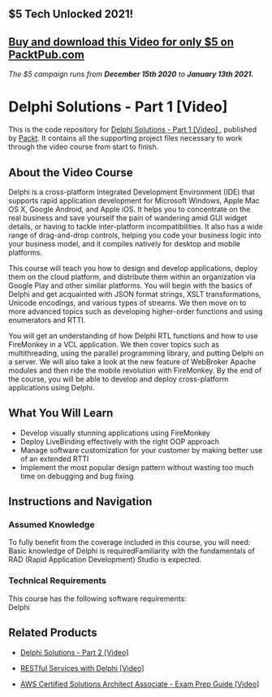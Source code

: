 ## $5 Tech Unlocked 2021!
[Buy and download this Video for only $5 on PacktPub.com](https://www.packtpub.com/product/delphi-solutions-part-1-video/9781787288652)
-----
*The $5 campaign         runs from __December 15th 2020__ to __January 13th 2021.__*

# Delphi Solutions - Part 1 [Video] 
This is the code repository for [Delphi Solutions - Part 1 [Video] ](https://www.packtpub.com/application-development/delphi-solutions-part-1-video?utm_source=github&utm_medium=repository&utm_campaign=9781787288652), published by [Packt](https://www.packtpub.com/?utm_source=github). It contains all the supporting project files necessary to work through the video course from start to finish.
## About the Video Course
Delphi is a cross-platform Integrated Development Environment (IDE) that supports rapid application development for Microsoft Windows, Apple Mac OS X, Google Android, and Apple iOS. It helps you to concentrate on the real business and save yourself the pain of wandering amid GUI widget details, or having to tackle inter-platform incompatibilities. It also has a wide range of drag-and-drop controls, helping you code your business logic into your business model, and it compiles natively for desktop and mobile platforms. 

This course will teach you how to design and develop applications, deploy them on the cloud platform, and distribute them within an organization via Google Play and other similar platforms. You will begin with the basics of Delphi and get acquainted with JSON format strings, XSLT transformations, Unicode encodings, and various types of streams. We then move on to more advanced topics such as developing higher-order functions and using enumerators and RTTI. 

You will get an understanding of how Delphi RTL functions and how to use FireMonkey in a VCL application. We then cover topics such as multithreading, using the parallel programming library, and putting Delphi on a server. We will also take a look at the new feature of WebBroker Apache modules and then ride the mobile revolution with FireMonkey. By the end of the course, you will be able to develop and deploy cross-platform applications using Delphi.

<H2>What You Will Learn</H2>
<DIV class=book-info-will-learn-text>
<UL>
<LI>Develop visually stunning applications using FireMonkey 
<LI>Deploy LiveBinding effectively with the right OOP approach 
<LI>Manage software customization for your customer by making better use of an extended RTTI 
<LI>Implement the most popular design pattern without wasting too much time on debugging and bug fixing </LI></UL></DIV>

## Instructions and Navigation
### Assumed Knowledge
To fully benefit from the coverage included in this course, you will need:<br/>
Basic knowledge of Delphi is requiredFamiliarity with the fundamentals of RAD (Rapid Application Development) Studio is expected.
### Technical Requirements
This course has the following software requirements:<br/>
Delphi

## Related Products
* [Delphi Solutions - Part 2 [Video]](https://www.packtpub.com/application-development/delphi-solutions-part-2-video?utm_source=github&utm_medium=repository&utm_campaign=9781788299206)

* [RESTful Services with Delphi [Video]](https://www.packtpub.com/application-development/restful-services-delphi-video?utm_source=github&utm_medium=repository&utm_campaign=9781789951882)

* [AWS Certified Solutions Architect Associate - Exam Prep Guide [Video]](https://www.packtpub.com/virtualization-and-cloud/aws-certified-solutions-architect-associate-exam-prep-guide-video?utm_source=github&utm_medium=repository&utm_campaign=9781789535433)

